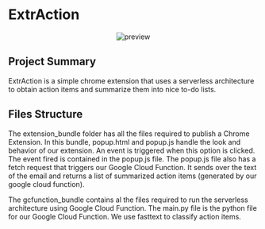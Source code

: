# ExtrAction

<p align="center">
  <img src="https://github.com/rocassius/capstone/blob/master/chrome_extension/images/extension_bundle/img/Rainbow_Logo.png" title="preview">
</p>

## Project Summary

ExtrAction is a simple chrome extension that uses a serverless architecture to obtain action items and summarize them into nice to-do lists. 

## Files Structure

The extension_bundle folder has all the files required to publish a Chrome Extension. In this bundle, popup.html and popup.js handle the look and behavior of our extension. An event is triggered when this option is clicked. The event fired is contained in the popup.js file. The popup.js file also has a fetch request that triggers our Google Cloud Function. It sends over the text of the email and returns a list of summarized action items (generated by our google cloud function).

The gcfunction_bundle contains al the files required to run the serverless architecture using Google Cloud Function. The main.py file is the python file for our Google Cloud Function. We use fasttext to classify action items.
